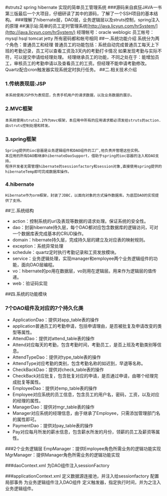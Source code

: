 #struts2 spring hibernate 实现的简单员工管理系统
###源码来自疯狂JAVA一书第三版最后一个大项目，仔细研读了其中的源码，了解了一个SSH项目的基本结构。
###理解了hibernate层，DAO层，业务逻辑层以及struts控制，spring注入的原理
##演示站:简单的员工定时管理系统[http://java.licyun.com/hrSystem/](http://java.licyun.com/hrSystem/)
    经理帐号：oracle weblogic
    员工帐号：mysql hsql tomcat jetty
    所有密码都和帐号相同
##一.系统功能介绍
    系统分为两个角色：普通员工和经理
    普通员工的功能包括：系统自动完成普通员工每天上下班的考勤记录，员工可以查看工资及3天内的考勤打卡情况
    如果发现考勤与实际不符，可以提交申请给经理处理。
    经理继承员工的功能，不同之处在于：能增加员工，审核员工的考勤申请以及查看员工的工资。但经理不能申请考勤修改。
    Quartz配合cron触发器实现系统定时执行任务。
##二.相关技术介绍
###  1.传统表现层:JSP
    本系统使用JSP作为表现层，负责手机用户的请求数据，以及业务数据的展示。
###  2.MVC框架
    本系统使用struts2.2作为mvc框架，本应用中所有的应用请求都必须发给struts的action.由struts控制处理和转发。
###  3.spring框架
    Spring提供的ioc容器是业务逻辑组件和DAO组件的工厂,他负责并管理这些实例。
    本应用的所有DAO都继承hibernateDaoSupport，借助于spring的ioc容器的注入和DAO支持，
    程序开发者无需管理hibernate的sessionfactory和session对象,直接使用spring提供的hibernateTemp即可完成数据库操作。
###  4.hibernate
    Hibernate作为orm框架，封装了JDBC，以面向对象的方式操作数据库。为底层DAO的实现提供了支持。
##三.系统结构
- action：控制系统的url及表现等数据的请求处理。保证系统的安全性。
- dao：封装hibernate持久层，每个DAO都对应包含数据库的逻辑访问，可对一个数据库表完成基本的CRUD操作。
- domain：hibernate持久层，完成持久层的建立及对应表的映射规则。
- exception：系统异常处理
- schedule：quartz定时执行考勤记录和工资发放模块。
- service：业务逻辑处理，实现manager和employee两个业务逻辑组件的功能，面向DAO层编程。
- vo：hibernate的po用在数据层，vo则用在逻辑层。用来作为逻辑层的值传递。
- web：验证码实现

##四.系统的功能模块
###  7个DAO组件及对应的7个持久化类
- ApplicationDao：提供对app_table表的操作
- application普通员工的考勤申请，包括申请理由，是否被批复及申请改变的类型等属性。
- AttendDao：提供对attend_table表的操作
- Attend对应每天的考勤，包含考勤时间，考勤员工，是否上班及考勤类别等信息。
- AttendTypeDao：提供对type_table表的操作
- AttendType对应考勤的类别，包含考勤名称的如迟到，早退等名称。
- CheckBackDao：提供对check_table表的操作
- CheckBack对应批复，包含批复对应的申请，是否通过申请，由哪个经理完成批复等属性。
- EmployeeDao：提供对emp_table表的操作
- Employee对应系统的员工信息，包含员工的用户名，密码，工资，以及对应的经理的属性。
- ManagerDao：提供对mgr_table表的操作
- Manager对应系统的经理信息，由于继承了Employee，只需添加管理部门名的属性即可。
- PaymentDao：提供对pay_table表的操作
- Pay对应每月所发的薪水信息，包含薪水所发的月份，领薪的员工及薪资等属性。
    
###2个业务逻辑层
    EmpManager：提供Employee角色所需业务的逻辑功能实现
    MgrManager：提供Manager角色所需业务的逻辑功能实现
    
###daoContext.xml
    为DAO组件注入sessionFactory

###applicationContext.xml
    定义数据源连接池，并注入给sessionfactory
    配置局部事务
    为业务逻辑组件注入DAO组件
    定义触发器，指定执行时间，并为之注入业务逻辑组件。
